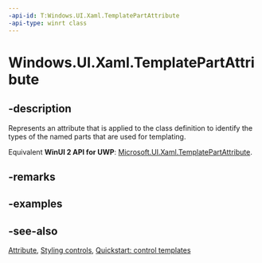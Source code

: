 ```yaml
---
-api-id: T:Windows.UI.Xaml.TemplatePartAttribute
-api-type: winrt class
---
```


<!-- Class syntax.
public class TemplatePartAttribute : System.Attribute
-->

# Windows.UI.Xaml.TemplatePartAttribute

## -description
Represents an attribute that is applied to the class definition to identify the types of the named parts that are used for templating.

Equivalent **WinUI 2 API for UWP**: [Microsoft.UI.Xaml.TemplatePartAttribute](/windows/winui/api/microsoft.ui.xaml.templatepartattribute).

## -remarks

## -examples

## -see-also
[Attribute](/dotnet/api/system.attribute?view=dotnet-uwp-10.0&preserve-view=true), [Styling controls](/windows/uwp/controls-and-patterns/styling-controls), [Quickstart: control templates](/previous-versions/windows/apps/hh465374(v=win.10))

